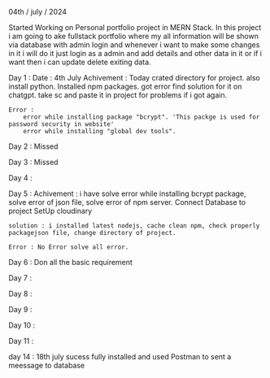 04th / july / 2024

Started Working on Personal portfolio project in MERN Stack.
In this project i am going to ake fullstack portfolio where my all information will be shown via database with admin login and whenever i want to make some changes in it i will do it just login as a admin and add details and other data in it or if i want then i can update delete exiting data.

Day 1 :
    Date : 4th July
    Achivement :
        Today crated directory for project.
        also install python.
        Installed npm packages. got error find solution for it on chatgpt. take sc and paste it in project for problems if i got again.

    Error :
        error while installing package "bcrypt". 'This packge is used for password security in website'
        error while installing "global dev tools".

Day 2 :
    Missed

Day 3 : 
    Missed

Day 4 :
    
Day 5 : 
    Achivement : i have solve error while installing bcrypt package, solve error of json file, solve error of npm server.
    Connect Database to project
    SetUp cloudinary

    solution : i installed latest nodejs, cache clean npm, check properly packagejson file, change directory of project.

    Error : No Error solve all error.

Day 6 :
    Don all the basic requirement
    
Day 7 :

Day 8 :

Day 9 :

Day 10 :

Day 11 :

day 14 : 18th july sucess fully installed and used Postman to sent a meessage to database

